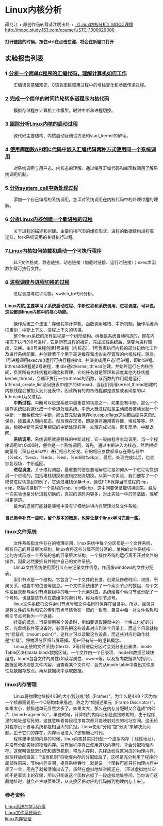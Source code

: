 # Linux内核分析
薛兆江 + 原创作品转载请注明出处 + [《Linux内核分析》MOOC课程](http://mooc.study.163.com/course/USTC-1000029000)
http://mooc.study.163.com/course/USTC-1000029000     
#### 打开链接的时候，按住ctrl在点击左键，将会在新窗口打开    
## 实验报告列表
### 1.[分析一个简单C程序的汇编代码，理解计算机如何工作](https://xuezhaojiang.github.io/LinuxCore/lab1/lab1.html)     
&emsp;&emsp;汇编语言基础知识、C语言函数调用过程中的堆栈变化和参数传递过程。     
### 2.[完成一个简单的时间片轮转多道程序内核代码](https://xuezhaojiang.github.io/LinuxCore/lab2/lab2.html)    
&emsp;&emsp;模拟存储程序计算机工作模型，时钟中断和进程切换。      
### 3.[跟踪分析Linux内核的启动过程](https://xuezhaojiang.github.io/LinuxCore/lab3/lab3.html)     
&emsp;&emsp;源代码主要结构、内核启动及调试方法和start_kernel的解读。       
### 4.[使用库函数API和C代码中嵌入汇编代码两种方式使用同一个系统调用](https://xuezhaojiang.github.io/LinuxCore/lab4/lab4.html)     
&emsp;&emsp;对系统调用与用户态、内核态的理解、通过编写汇编代码和库函数调用了解系统调用机制。       
### 5.[分析system_call中断处理过程](https://xuezhaojiang.github.io/LinuxCore/lab5/lab5.html)     
&emsp;&emsp;添加一个自己编写的系统调用，加深对系统调用在内核代码中的处理过程的理解。      
### 6.[分析Linux内核创建一个新进程的过程](https://xuezhaojiang.github.io/LinuxCore/lab6/lab6.html)     
&emsp;&emsp;关于进程的描述和创建。主要包括PCB的组织形式、进程的数据结构进程描述符、fork系统调用的关键执行过程。      
### 7.[Linux内核如何装载和启动一个可执行程序](https://xuezhaojiang.github.io/LinuxCore/lab7/lab7.html)     
&emsp;&emsp;ELF文件格式，静态链接、动态链接（加载时链接、运行时链接）；exec库函数加载可执行文件。   
### 8.[进程调度与进程切换的过程](https://xuezhaojiang.github.io/LinuxCore/lab8/lab8.html)     
&emsp;&emsp;进程调度与进程切换，switch_to代码分析。      
     
#### Linux内核,主要学习了系统启动过程、中断过程和系统调用、进程调度。可以说，这些都是linux内核中的核心功能。    
&emsp;&emsp;操作系统三个法宝：存储程序计算机、函数调用堆栈、中断机制。操作系统两把宝剑：中断上下文、进程上下文的切换。    
&emsp;&emsp;整个linux系统的所有进程是一个树形结构。树根是系统自动构造的，即在内核态下执行的0号进程，它是所有进程的祖先，完成加载系统后，演变为进程调度、交换。由0号进程创建1号进程（内核态），1号负责执行内核的部分初始化工作及进行系统配置，并创建若干个用于高速缓存和虚拟主存管理的内核线程。随后，1号进程调用execve()运行可执行程序init，并演变成用户态1号进程，即init进程。kthreadd进程是2号进程，由idle通过kernel_thread创建，并始终运行在内核空间，负责所有内核线程的调度和管理，它的任务就是管理和调度其他内核线程kernel_thread，会循环执行一个kthread的函数，该函数的作用就是运行kthread_create_list全局链表中维护的kthread，当我们调用kernel_thread创建的内核线程会被加入到此链表中，因此所有的内核线程都是直接或者间接的以kthreadd为父进程。    
&emsp;&emsp;**中断过程**，中断可以说是系统中最重要的功能之一，如果没有中断，那么一个操作系统就将退化成一个单道处理系统。中断大概过程就是主动或者被动发起一个中断，一断系统允许中断，那么首先就会保存eip,esp,eflags这些都由硬件来自动保存，接着进入到内核态。然后保存现场，即是保存通用寄存器，堆栈等等。然后，根据中断号来调用相应的中断处理程序，处理完成以后，恢复现场，中断返回。    
&emsp;&emsp;**系统调用**，系统调用就是特殊的中断过程，它一般由程序主动调用。当一个程序调用int 0x80时，便会是一个系统调用，首先，通过中断进入内核态，然后根据向量号（保存在eax中）进行相应的分发。它的相应参数都保存在寄存器中（%ebx，%ecx，%edx，%esi，%edi和%ebp），最后，处理完成以后，也会恢复现场，中断返回。     
&emsp;&emsp;**进程调度**，关于进程调度，最重要的便是要理解进程是如何从一个进程切换到另一个进程的，包括堆栈切换和逻辑控制流切换。从第一次实验，我们便写了一个模仿进程切换到的例子，它通过堆栈保存ebp，通过PCB保存当前进程的eip，esp，然后切换到下一个进程的esp、eip和ebp，这中间要保证能切换回来。最后一次实验也是分析进程切换的，真实的源码内容多，对比实验一中的简洁版，理解得更清楚。    
&emsp;&emsp;最大的遗憾可能就是课程中没有详细地讲讲内存管理以及文件系统。     
    
#### 自己简单补充一些吧，留个基本的概念，也算让整个linux学习完善一些。    
### linux文件系统    
&emsp;&emsp;文件系统指文件存在的物理空间，linux系统中每个分区都是一个文件系统，都有自己的目录层次结构。linux会将这些分属不同分区的、单独的文件系统按一定的方式形成一个系统的总的目录层次结构。一个操作系统的运行离不开对文件的操作，因此必然要拥有并维护自己的文件系统。    
&emsp;&emsp;Llinux文件系统使用索引节点来记录文件信息，作用像windows的文件分配表。    
&emsp;&emsp;索引节点是一个结构，它包含了一个文件的长度、创建及修改时间、权限、所属关系、磁盘中的位置等信息。一个文件系统维护了一个索引节点的数组，每个文件或目录都与索引节点数组中的唯一一个元素对应。系统给每个索引节点分配了一个号码，也就是该节点在数组中的索引号，称为索引节点号。    
&emsp;&emsp;linux文件系统将文件索引节点号和文件名同时保存在目录中。所以，目录只是将文件的名称和它的索引节点号结合在一起的一张表，目录中每一对文件名称和索引节点号称为一个连接。    
&emsp;&emsp;挂载的概念：当要使用某个设备时，例如要读取硬盘中的一个格式化好的分区、光盘或软件等设备时，必须先把这些设备对应到某个目录上，而这个目录就称为“挂载点（mount point）”，这样才可以读取这些设备，而这些对应的动作就是“挂载”。将物理分区细节屏蔽掉。用户只有统一的逻辑概念。    
&emsp;&emsp;Linux正统的文件系统(如ext2、3等)将硬盘分区时会划分出目录块、inode Table区块和data block数据区域。一个文件由一个目录项、inode和数据区域块组成。Inode包含文件的属性(如读写属性、owner等，以及指向数据块的指针)，数据区域块则是文件内容。当查看某个文件时，会先从inode table中查出文件属性及数据存放点，再从数据块中读取数据。    
    
    
    
### linux内存管理    
&emsp;&emsp;Linux将物理地址按4KB的大小划分成“帧（Frame）”。为什么是4KB？因为每一个帧都需要用一个C结构体来描述，称之为“帧描述单元（Frame Discriptor）”，如果太小，帧描述单元显然太多了，如果太大，那么在内存分配时又会造成“内碎片（InnerFragments）”。早些时候，计算机的内存址都是直接映射的，由于程序里的地址是写死的，这就意味着每段程序每次都只能映射对应的地址空间。这无论对程序设计者与系统都是相当大的负担。Linux使用“分段”加“分页”来解决此问题。由于它们的存在，内存地址进入了逻辑地址时代。    
&emsp;&emsp;程序里申请的内存的时候，linux内核其实只分配一个虚拟内存（ 线性地址），并没有分配实际的物理内存。只有当程序真正使用这块内存时，才会分配物理内存。这就叫做延迟分配和请页机制。释放内存时，先释放线性区对应的物理内存，然后释放线性区；"请页机制"将物理内存的分配延后了，这样是充分利用了程序的局部性原来，节约内存空间，提高系统吞吐；就是说一个函数可能只在物理内存中呆了一会，用完了就被清除出去了，虽然在虚拟地址空间还在。（不过虚拟地址空间不是事实上的存储，所以只能说这个函数占据了一段虚拟地址空间，当你访问这段地址时，就会产生缺页处理，从交换区把对应的代码搬到物理内存上来）。    
    
    
    
### 参考资料    
[Linux系统的学习心得](https://github.com/zbh24/LinuxCourseBlog/)    
[Linux文件系统简介](http://www.iteye.com/topic/816268)    
[linux内存管理](http://www.cnblogs.com/autum/archive/2012/10/12/linuxmalloc.html)    
